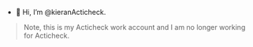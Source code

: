 - 👋 Hi, I’m @kieranActicheck.

> Note, this is my Acticheck work account and I am no longer working for Acticheck.

<!---
kieranActicheck/kieranActicheck is a ✨ special ✨ repository because its `README.md` (this file) appears on your GitHub profile.
You can click the Preview link to take a look at your changes.
--->
